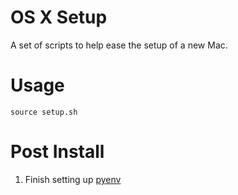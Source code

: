 OS X Setup
==========
A set of scripts to help ease the setup of a new Mac.

Usage
=====
`source setup.sh`

Post Install
============
1. Finish setting up [pyenv](https://github.com/pyenv/pyenv)
